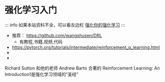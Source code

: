 # 强化学习入门

::: info
如果本站资料不全，可以看左边栏 [强化你的强化学习](https://wsqstar.github.io/reinforceyourRL/)
:::

- 推荐： https://github.com/wangshusen/DRL
  - 有教程,书籍,视频,代码
- https://pytorch.org/tutorials/intermediate/reinforcement_q_learning.html
- 
- 


Richard Sutton 和他的老师 Andrew Barto 合著的 Reinforcement Learning: An Introduction1是强化学习领域的“圣经”

